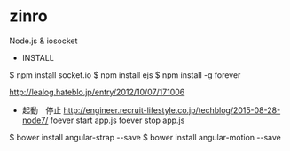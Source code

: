 # zinro
Node.js &amp; iosocket

* INSTALL

$ npm install socket.io
$ npm install ejs
$ npm install -g forever

http://lealog.hateblo.jp/entry/2012/10/07/171006


* 起動　停止
http://engineer.recruit-lifestyle.co.jp/techblog/2015-08-28-node7/
foever start app.js
foever stop app.js


$ bower install angular-strap --save
$ bower install angular-motion --save
